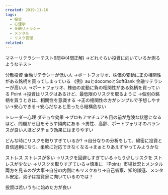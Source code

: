 ```yaml
---
created: 2019-11-16
tags:
  - 投資
  - 心理学
  - 金融リテラシー
  - メンタル
  - リスク管理
related:
---
```


マネーリテラシーテスト6問中(4問正解)
→どれぐらい投資に向いているか測るようなテスト

分散投資
金融リテラシーが低い人
→ポートフォリオ、株価の変動に正の相関性がある銘柄を買ってしまっている
《例》auとdocomoとSoftBank
金融リテラシーが高い人
→ポートフォリオ、株価の変動に負の相関性がある銘柄を買っている
Point
→投資はリスクはあるけど、最低限のリスクを取るように
→個別の銘柄を買うときは、相関性を意識する
→正の相関性の方がシンプルで予想しやすい→安心できる→安心だなぁと思ったら結構危ない

トレーダー心理
ダチョウ効果
→プロもアマチュアも目の前が危険な状態になるほど、問題から目をそらす傾向にある
→男性、高齢、ポートフォリオのバランスが良い人ほどダチョウ効果にはまりやすい

どんな時にリスクを取りすぎているか?
→自分なりの分析をして、綿密に投資と自信過剰になり、柔軟に対応できなくなる→まぁとりあえずやってみようかな

ストレス
ストレスが多い
→リスクを回避しすぎている→もう少しリスクを
ストレスが少ない
→リスクを取りすぎている→慎重に
『Point』市場状況とメンタル両方を見るのが大事→自分の内側にもリスクあり→自己省察、知的謙遜、メンタル安定、弟子は投資家に向いているのでは？

投資は若いうちに始めた方が良い